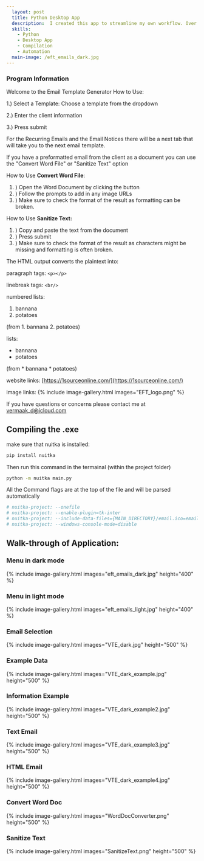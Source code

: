 ```yaml
---
  layout: post
  title: Python Desktop App
  description:  I created this app to streamline my own workflow. Over the course of the next 2 years it grew into a multifunctional productivity app.
  skills: 
    - Python
    - Desktop App
    - Compilation
    - Automation
  main-image: /eft_emails_dark.jpg
---
```



### Program Information

Welcome to the Email Template Generator
How to Use:

1.) Select a Template: Choose a template from the dropdown

2.) Enter the client information

3.) Press submit

For the Recurring Emails and the Email Notices there will be a next tab that will take you to the next email template.

If you have a preformatted email from the client as a document you can use the "Convert Word File" or "Sanitize Text" option

How to Use **Convert Word File**:

1. ) Open the Word Document by clicking the button
2. ) Follow the prompts to add in any image URLs
3. ) Make sure to check the format of the result as formatting can be broken.

How to Use **Sanitize Text:**

1. ) Copy and paste the text from the document
2. ) Press submit
3. ) Make sure to check the format of the result as characters might be missing and formatting is often broken.

The HTML output converts the plaintext into:

paragraph tags: `<p></p>`

linebreak tags: `<br/>`

numbered lists:

1. bannana
2. potatoes

(from 1. bannana 2. potatoes)

lists:

* bannana
* potatoes

(from \* bannana \* potatoes)

website links: [https://1sourceonline.com/](https://1sourceonline.com/)

image links: {% include image-gallery.html images="EFT_logo.png" %}

If you have questions or concerns please contact me at [vermaak_d@icloud.com](mailto:vermaak_d@icloud.com)

## Compiling the .exe

make sure that nuitka is installed:

```bash
pip install nuitka
```

Then run this command in the termainal (within the project folder)

```bash
python -m nuitka main.py  
```

All the Command flags are at the top of the file and will be parsed automatically

```python
# nuitka-project: --onefile
# nuitka-project: --enable-plugin=tk-inter
# nuitka-project: --include-data-files={MAIN_DIRECTORY}/email.ico=email.ico
# nuitka-project: --windows-console-mode=disable
```

## Walk-through of Application:

### Menu in dark mode

{% include image-gallery.html images="eft_emails_dark.jpg" height="400" %}

### Menu in light mode

{% include image-gallery.html images="eft_emails_light.jpg" height="400" %}

### Email Selection

{% include image-gallery.html images="VTE_dark.jpg" height="500" %}

### Example Data

{% include image-gallery.html images="VTE_dark_example.jpg" height="500" %}

### Information Example

{% include image-gallery.html images="VTE_dark_example2.jpg" height="500" %}

### Text Email

{% include image-gallery.html images="VTE_dark_example3.jpg" height="500" %}

### HTML Email

{% include image-gallery.html images="VTE_dark_example4.jpg" height="500" %}

### Convert Word Doc

{% include image-gallery.html images="WordDocConverter.png" height="500" %}

### Sanitize Text

{% include image-gallery.html images="SanitizeText.png" height="500" %}
